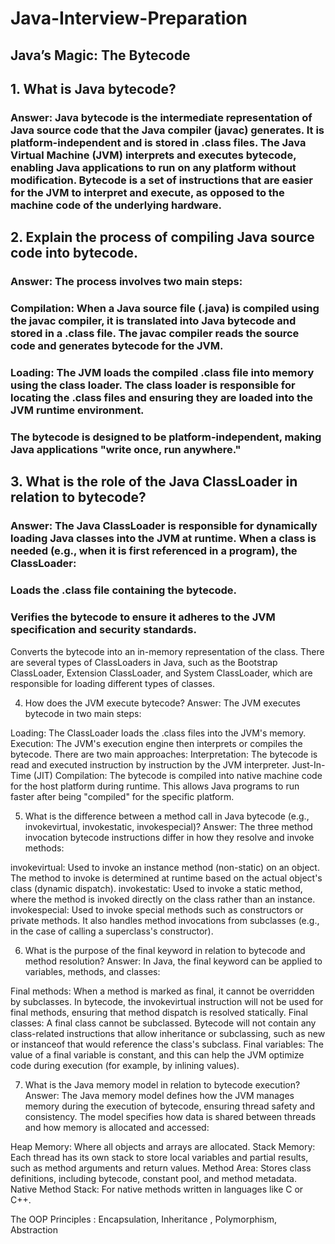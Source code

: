 # Java-Interview-Preparation
## Java’s Magic: The Bytecode
## 1. What is Java bytecode?
### Answer: Java bytecode is the intermediate representation of Java source code that the Java compiler (javac) generates. It is platform-independent and is stored in .class files. The Java Virtual Machine (JVM) interprets and executes bytecode, enabling Java applications to run on any platform without modification. Bytecode is a set of instructions that are easier for the JVM to interpret and execute, as opposed to the machine code of the underlying hardware.

## 2. Explain the process of compiling Java source code into bytecode.
### Answer: The process involves two main steps:
### Compilation: When a Java source file (.java) is compiled using the javac compiler, it is translated into Java bytecode and stored in a .class file. The javac compiler reads the source code and generates bytecode for the JVM.
### Loading: The JVM loads the compiled .class file into memory using the class loader. The class loader is responsible for locating the .class files and ensuring they are loaded into the JVM runtime environment.
### The bytecode is designed to be platform-independent, making Java applications "write once, run anywhere."

## 3. What is the role of the Java ClassLoader in relation to bytecode?
### Answer: The Java ClassLoader is responsible for dynamically loading Java classes into the JVM at runtime. When a class is needed (e.g., when it is first referenced in a program), the ClassLoader:
### Loads the .class file containing the bytecode.
### Verifies the bytecode to ensure it adheres to the JVM specification and security standards.
Converts the bytecode into an in-memory representation of the class.
There are several types of ClassLoaders in Java, such as the Bootstrap ClassLoader, Extension ClassLoader, and System ClassLoader, which are responsible for loading different types of classes.

4. How does the JVM execute bytecode?
Answer: The JVM executes bytecode in two main steps:

Loading: The ClassLoader loads the .class files into the JVM's memory.
Execution: The JVM's execution engine then interprets or compiles the bytecode. There are two main approaches:
Interpretation: The bytecode is read and executed instruction by instruction by the JVM interpreter.
Just-In-Time (JIT) Compilation: The bytecode is compiled into native machine code for the host platform during runtime. This allows Java programs to run faster after being "compiled" for the specific platform.

5. What is the difference between a method call in Java bytecode (e.g., invokevirtual, invokestatic, invokespecial)?
Answer: The three method invocation bytecode instructions differ in how they resolve and invoke methods:

invokevirtual: Used to invoke an instance method (non-static) on an object. The method to invoke is determined at runtime based on the actual object's class (dynamic dispatch).
invokestatic: Used to invoke a static method, where the method is invoked directly on the class rather than an instance.
invokespecial: Used to invoke special methods such as constructors or private methods. It also handles method invocations from subclasses (e.g., in the case of calling a superclass's constructor).


6. What is the purpose of the final keyword in relation to bytecode and method resolution?
Answer: In Java, the final keyword can be applied to variables, methods, and classes:

Final methods: When a method is marked as final, it cannot be overridden by subclasses. In bytecode, the invokevirtual instruction will not be used for final methods, ensuring that method dispatch is resolved statically.
Final classes: A final class cannot be subclassed. Bytecode will not contain any class-related instructions that allow inheritance or subclassing, such as new or instanceof that would reference the class's subclass.
Final variables: The value of a final variable is constant, and this can help the JVM optimize code during execution (for example, by inlining values).

7. What is the Java memory model in relation to bytecode execution?
Answer: The Java memory model defines how the JVM manages memory during the execution of bytecode, ensuring thread safety and consistency. The model specifies how data is shared between threads and how memory is allocated and accessed:

Heap Memory: Where all objects and arrays are allocated.
Stack Memory: Each thread has its own stack to store local variables and partial results, such as method arguments and return values.
Method Area: Stores class definitions, including bytecode, constant pool, and method metadata.
Native Method Stack: For native methods written in languages like C or C++.




The OOP Principles : Encapsulation, Inheritance ,  Polymorphism, Abstraction
